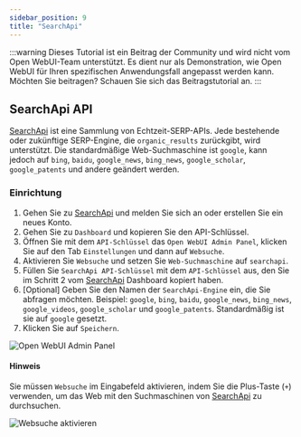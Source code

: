 ```yaml
---
sidebar_position: 9
title: "SearchApi"
---
```


:::warning
Dieses Tutorial ist ein Beitrag der Community und wird nicht vom Open WebUI-Team unterstützt. Es dient nur als Demonstration, wie Open WebUI für Ihren spezifischen Anwendungsfall angepasst werden kann. Möchten Sie beitragen? Schauen Sie sich das Beitragstutorial an.
:::

## SearchApi API

[SearchApi](https://searchapi.io) ist eine Sammlung von Echtzeit-SERP-APIs. Jede bestehende oder zukünftige SERP-Engine, die `organic_results` zurückgibt, wird unterstützt. Die standardmäßige Web-Suchmaschine ist `google`, kann jedoch auf `bing`, `baidu`, `google_news`, `bing_news`, `google_scholar`, `google_patents` und andere geändert werden.

### Einrichtung

1. Gehen Sie zu [SearchApi](https://searchapi.io) und melden Sie sich an oder erstellen Sie ein neues Konto.
2. Gehen Sie zu `Dashboard` und kopieren Sie den API-Schlüssel.
3. Öffnen Sie mit dem `API-Schlüssel` das `Open WebUI Admin Panel`, klicken Sie auf den Tab `Einstellungen` und dann auf `Websuche`.
4. Aktivieren Sie `Websuche` und setzen Sie `Web-Suchmaschine` auf `searchapi`.
5. Füllen Sie `SearchApi API-Schlüssel` mit dem `API-Schlüssel` aus, den Sie im Schritt 2 vom [SearchApi](https://www.searchapi.io/) Dashboard kopiert haben.
6. [Optional] Geben Sie den Namen der `SearchApi-Engine` ein, die Sie abfragen möchten. Beispiel: `google`, `bing`, `baidu`, `google_news`, `bing_news`, `google_videos`, `google_scholar` und `google_patents`. Standardmäßig ist sie auf `google` gesetzt.
7. Klicken Sie auf `Speichern`.

![Open WebUI Admin Panel](/images/tutorial_searchapi_search.png)

#### Hinweis

Sie müssen `Websuche` im Eingabefeld aktivieren, indem Sie die Plus-Taste (`+`) verwenden, um das Web mit den Suchmaschinen von [SearchApi](https://www.searchapi.io/) zu durchsuchen.

![Websuche aktivieren](/images/enable_web_search.png)
